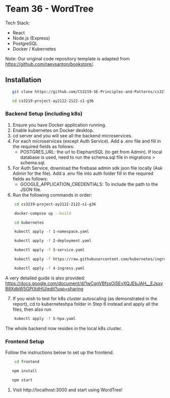 # Team 36 - WordTree
Tech Stack: 
- React
- Node.js (Express)
- PostgreSQL
- Docker / Kubernetes

Note: Our original code repository template is adapted from https://github.com/raevsanton/bookstore/.
## Installation

 ```bash
    git clone https://github.com/CS3219-SE-Principles-and-Patterns/cs3219-project-ay2122-2122-s1-g36.git
 ```
 ```bash
    cd cs3219-project-ay2122-2122-s1-g36
 ```
### Backend Setup (including k8s)
1. Ensure you have Docker application running. 
2. Enable kubernetes on Docker desktop.
3. cd server and you will see all the backend microservices.
4. For each microservices (except Auth Service). Add a .env file and fill in the required fields as follows:
   - POSTGRES_URL: the url to ElephantSQL (to get from Admin). If local database is used, need to run the schema.sql file in migrations > schema.sql.
5. For Auth Service, download the firebase admin sdk json file locally (Ask Admin for the file). Add a .env file into auth folder fill in the required fields as follows:
    - GOOGLE_APPLICATION_CREDENTIALS: To include the path to the JSON file.
6. Run the following commands in order:
```bash
    cd cs3219-project-ay2122-2122-s1-g36
```
```bash
    docker-compose up --build
```
```bash
    cd kubernetes
```
```bash
    kubectl apply -f 1-namespace.yaml
```
```bash
    kubectl apply -f 2-deployment.yaml
```
```bash
    kubectl apply -f 3-service.yaml
```
```bash
    kubectl apply -f https://raw.githubusercontent.com/kubernetes/ingress-nginx/controller-v1.0.4/deploy/static/provider/cloud/deploy.yaml
```
```bash
    kubectl apply -f 4-ingress.yaml
```

A very detailed guide is also provided: https://docs.google.com/document/d/1wCqnVBfssOi5EvXQJEbJAH__EJsxyB8XdbW5GPtXdHU/edit?usp=sharing

7. If you wish to test for k8s cluster autoscaling (as demonstrated in the report), cd to kuberneteshpa folder in Step 6 instead and apply all the files, then also run
```bash
    kubectl apply -f 5-hpa.yaml
```
The whole backend now resides in the local k8s cluster.

### Frontend Setup
Follow the instructions below to set up the frontend.

```bash
    cd frontend
 ```
 ```bash
    npm install 
 ```
 ```bash
    npm start 
 ```
 
1. Visit http://localhost:3000 and start using WordTree!
